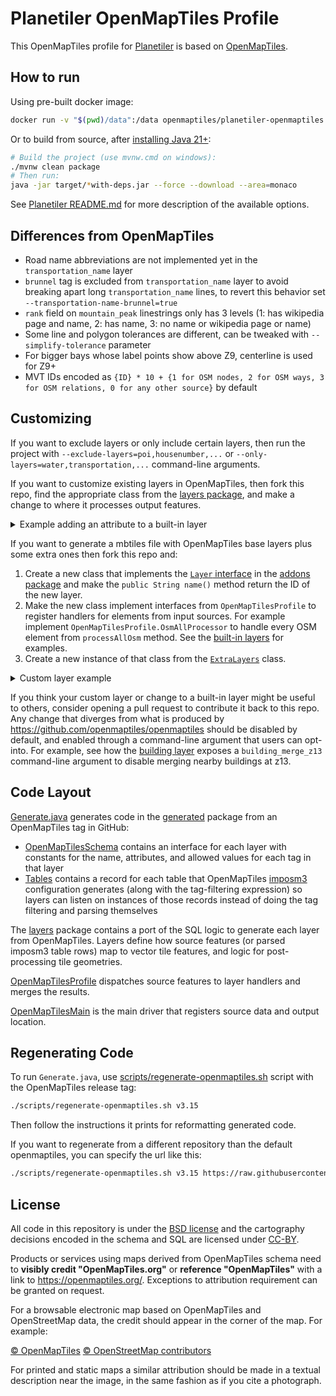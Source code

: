 # Planetiler OpenMapTiles Profile

This OpenMapTiles profile for [Planetiler](https://github.com/onthegomap/planetiler) is based
on [OpenMapTiles](https://github.com/openmaptiles/openmaptiles).

## How to run

Using pre-built docker image:

```bash
docker run -v "$(pwd)/data":/data openmaptiles/planetiler-openmaptiles:latest --force --download --area=monaco
```

Or to build from source, after [installing Java 21+](https://adoptium.net/installation):

```bash
# Build the project (use mvnw.cmd on windows):
./mvnw clean package
# Then run:
java -jar target/*with-deps.jar --force --download --area=monaco
```

See [Planetiler README.md](https://github.com/onthegomap/planetiler/blob/main/README.md) for more description of the
available options.

## Differences from OpenMapTiles

- Road name abbreviations are not implemented yet in the `transportation_name` layer
- `brunnel` tag is excluded from `transportation_name` layer to avoid breaking apart long `transportation_name`
  lines, to revert this behavior set `--transportation-name-brunnel=true`
- `rank` field on `mountain_peak` linestrings only has 3 levels (1: has wikipedia page and name, 2: has name, 3: no name
  or wikipedia page or name)
- Some line and polygon tolerances are different, can be tweaked with `--simplify-tolerance` parameter
- For bigger bays whose label points show above Z9, centerline is used for Z9+
- MVT IDs encoded as `{ID} * 10 + {1 for OSM nodes, 2 for OSM ways, 3 for OSM relations, 0 for any other source}` by default

## Customizing

If you want to exclude layers or only include certain layers, then run the project
with  `--exclude-layers=poi,housenumber,...` or `--only-layers=water,transportation,...` command-line arguments.

If you want to customize existing layers in OpenMapTiles, then fork this repo, find the appropriate class from
the [layers package](src/main/java/org/openmaptiles/layers), and make a change to where it processes output features.

<details>
<summary>
Example adding an attribute to a built-in layer
</summary>

For example to copy over the name attribute from OpenStreetMap elements to the building layer,
modify [Building.java](src/main/java/org/openmaptiles/layers/Building.java):

```diff
@@ -166,6 +166,7 @@ public class Building implements
         .setAttrWithMinzoom(Fields.RENDER_MIN_HEIGHT, renderMinHeight, 14)
         .setAttrWithMinzoom(Fields.COLOUR, color, 14)
         .setAttrWithMinzoom(Fields.HIDE_3D, hide3d, 14)
+        .setAttrWithMinzoom("name", element.source().getTag("name"), 14)
         .setSortKey(renderHeight);
       if (mergeZ13Buildings) {
         feature
```

</details>

If you want to generate a mbtiles file with OpenMapTiles base layers plus some extra ones then fork this repo and:

1. Create a new class that implements the [`Layer` interface](src/main/java/org/openmaptiles/Layer.java) in
   the [addons package](src/main/java/org/openmaptiles/addons) and make the `public String name()` method return the ID
   of the new layer.
2. Make the new class implement interfaces from `OpenMapTilesProfile` to register handlers for elements from input
   sources. For example implement `OpenMapTilesProfile.OsmAllProcessor` to handle every OSM element from `processAllOsm`
   method. See the [built-in layers](src/main/java/org/openmaptiles/layers) for examples.
3. Create a new instance of that class from the [`ExtraLayers`](src/main/java/org/openmaptiles/addons/ExtraLayers.java)
   class.

<details>
<summary>
Custom layer example
</summary>

This layer would add a `power` layer to OpenMapTiles output with power lines:

```java
package org.openmaptiles.addons;

import com.onthegomap.planetiler.FeatureCollector;
import com.onthegomap.planetiler.reader.SourceFeature;
import org.openmaptiles.Layer;
import org.openmaptiles.OpenMapTilesProfile;

public class Power implements Layer, OpenMapTilesProfile.OsmAllProcessor {

  private static final String LAYER_NAME = "power";

  @Override
  public String name() {
    return LAYER_NAME;
  }

  @Override
  public void processAllOsm(SourceFeature feature, FeatureCollector features) {
    if (feature.canBeLine() && feature.hasTag("power", "line")) {
      features.line("power")
          .setBufferPixels(4)
          .setMinZoom(6)
          .setAttr("class", "line");
    }
  }
}
```

</details>

If you think your custom layer or change to a built-in layer might be useful to others, consider opening a pull request
to contribute it back to this repo. Any change that diverges from what is produced
by https://github.com/openmaptiles/openmaptiles should be disabled by default, and enabled through a command-line
argument that users can opt-into. For example, see how
the [building layer](src/main/java/org/openmaptiles/layers/Building.java) exposes a `building_merge_z13` command-line
argument to disable merging nearby buildings at z13.

## Code Layout

[Generate.java](src/main/java/org/openmaptiles/Generate.java) generates code in
the [generated](src/main/java/org/openmaptiles/generated) package from an OpenMapTiles tag in
GitHub:

- [OpenMapTilesSchema](src/main/java/org/openmaptiles/generated/OpenMapTilesSchema.java)
  contains an interface for each layer with constants for the name, attributes, and allowed values for each tag in that
  layer
- [Tables](src/main/java/org/openmaptiles/generated/Tables.java)
  contains a record for each table that OpenMapTiles [imposm3](https://github.com/omniscale/imposm3) configuration
  generates (along with the tag-filtering expression) so layers can listen on instances of those records instead of
  doing the tag filtering and parsing themselves

The [layers](src/main/java/org/openmaptiles/layers) package contains a port of the SQL logic to
generate each layer from OpenMapTiles. Layers define how source features (or parsed imposm3 table rows) map to vector
tile features, and logic for post-processing tile geometries.

[OpenMapTilesProfile](src/main/java/org/openmaptiles/OpenMapTilesProfile.java) dispatches source
features to layer handlers and merges the results.

[OpenMapTilesMain](src/main/java/org/openmaptiles/OpenMapTilesMain.java) is the main driver that
registers source data and output location.

## Regenerating Code

To run `Generate.java`,
use [scripts/regenerate-openmaptiles.sh](https://github.com/openmaptiles/planetiler-openmaptiles/blob/main/scripts/regenerate-openmaptiles.sh)
script with the
OpenMapTiles release tag:

```bash
./scripts/regenerate-openmaptiles.sh v3.15
```

Then follow the instructions it prints for reformatting generated code.

If you want to regenerate from a different repository than the default openmaptiles, you can specify the url like this:

```bash
./scripts/regenerate-openmaptiles.sh v3.15 https://raw.githubusercontent.com/openmaptiles/openmaptiles/
```

## License

All code in this repository is under the [BSD license](./LICENSE.md) and the cartography decisions encoded in the schema
and SQL are licensed under [CC-BY](./LICENSE.md).

Products or services using maps derived from OpenMapTiles schema need to **visibly credit "OpenMapTiles.org"** or
**reference "OpenMapTiles"** with a link to https://openmaptiles.org/. Exceptions to attribution requirement can be granted
on request.

For a browsable electronic map based on OpenMapTiles and OpenStreetMap data, the
credit should appear in the corner of the map. For example:

[© OpenMapTiles](https://openmaptiles.org/) [© OpenStreetMap contributors](https://www.openstreetmap.org/copyright)

For printed and static maps a similar attribution should be made in a textual
description near the image, in the same fashion as if you cite a photograph.
